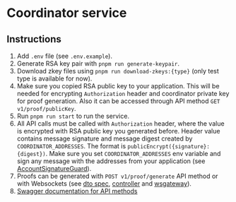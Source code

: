 # Coordinator service

## Instructions

1. Add `.env` file (see `.env.example`).
2. Generate RSA key pair with `pnpm run generate-keypair`.
3. Download zkey files using `pnpm run download-zkeys:{type}` (only test type is available for now).
4. Make sure you copied RSA public key to your application. This will be needed for encrypting `Authorization` header and coordinator private key for proof generation. Also it can be accessed through API method `GET v1/proof/publicKey`.
5. Run `pnpm run start` to run the service.
6. All API calls must be called with `Authorization` header, where the value is encrypted with RSA public key you generated before. Header value contains message signature and message digest created by `COORDINATOR_ADDRESSES`. The format is `publicEncrypt({signature}:{digest})`.
   Make sure you set `COORDINATOR_ADDRESSES` env variable and sign any message with the addresses from your application (see [AccountSignatureGuard](./ts/auth/AccountSignatureGuard.service.ts)).
7. Proofs can be generated with `POST v1/proof/generate` API method or with Websockets (see [dto spec](./ts/proof/dto.ts), [controller](./ts/app.controller.ts) and [wsgateway](./ts/events/events.gateway.ts)).
8. [Swagger documentation for API methods](https://maci-coordinator.pse.dev/api)
